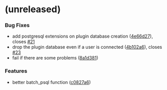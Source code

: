 <a name=""></a>
# (unreleased)


### Bug Fixes

* add postgresql extensions on plugin database creation ([4e66d27](https://github.com/metwork-framework/mfbase/commit/4e66d27)), closes [#21](https://github.com/metwork-framework/mfbase/issues/21)
* drop the plugin database even if a user is connected ([4b102a6](https://github.com/metwork-framework/mfbase/commit/4b102a6)), closes [#23](https://github.com/metwork-framework/mfbase/issues/23)
* fail if there are some problems ([8a1d381](https://github.com/metwork-framework/mfbase/commit/8a1d381))


### Features

* better batch_psql function ([c0827a6](https://github.com/metwork-framework/mfbase/commit/c0827a6))



